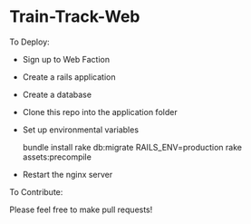 Train-Track-Web
===============

To Deploy:

- Sign up to Web Faction
- Create a rails application
- Create a database
- Clone this repo into the application folder
- Set up environmental variables

  bundle install
  rake db:migrate RAILS_ENV=production
  rake assets:precompile

- Restart the nginx server


To Contribute:

Please feel free to make pull requests!
